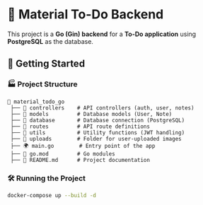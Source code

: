 # 🚀 Material To-Do Backend

This project is a **Go (Gin) backend** for a **To-Do application** using **PostgreSQL** as the database.

## 🎯 Getting Started

### 🏭 Project Structure
```
📂 material_todo_go
 ├── 📁 controllers    # API controllers (auth, user, notes)
 ├── 📁 models         # Database models (User, Note)
 ├── 📁 database       # Database connection (PostgreSQL)
 ├── 📁 routes         # API route definitions
 ├── 📁 utils          # Utility functions (JWT handling)
 ├── 📁 uploads        # Folder for user-uploaded images
 ├── 🌍 main.go        # Entry point of the app
 ├── 📜 go.mod         # Go modules
 ├── 📜 README.md      # Project documentation
```

### 🛠️ Running the Project
```sh
docker-compose up --build -d
```